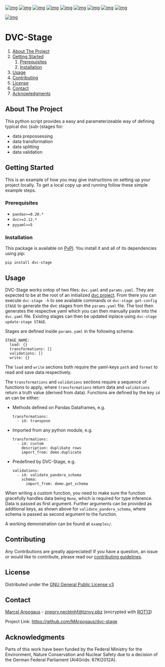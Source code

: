 [![img](https://img.shields.io/github/contributors/MArpogaus/dvc-stage.svg?style=flat-square)](https://github.com/MArpogaus/dvc-stage/graphs/contributors)
[![img](https://img.shields.io/github/forks/MArpogaus/dvc-stage.svg?style=flat-square)](https://github.com/MArpogaus/dvc-stage/network/members)
[![img](https://img.shields.io/github/stars/MArpogaus/dvc-stage.svg?style=flat-square)](https://github.com/MArpogaus/dvc-stage/stargazers)
[![img](https://img.shields.io/github/issues/MArpogaus/dvc-stage.svg?style=flat-square)](https://github.com/MArpogaus/dvc-stage/issues)
[![img](https://img.shields.io/github/license/MArpogaus/dvc-stage.svg?style=flat-square)](https://github.com/MArpogaus/dvc-stage/blob/main/LICENSE)
[![img](https://img.shields.io/github/actions/workflow/status/MArpogaus/dvc-stage/test.yaml.svg?label=test&style=flat-square)](https://github.com/MArpogaus/dvc-stage/actions/workflows/test.yaml)
[![img](https://img.shields.io/github/actions/workflow/status/MArpogaus/dvc-stage/release.yaml.svg?label=release&style=flat-square)](https://github.com/MArpogaus/dvc-stage/actions/workflows/release.yaml)
[![img](https://img.shields.io/badge/pre--commit-enabled-brightgreen.svg?logo=pre-commit&style=flat-square)](https://github.com/MArpogaus/dvc-stage/blob/main/.pre-commit-config.yaml)
[![img](https://img.shields.io/badge/-LinkedIn-black.svg?style=flat-square&logo=linkedin&colorB=555)](https://linkedin.com/in/MArpogaus)

[![img](https://img.shields.io/pypi/v/dvc-stage.svg?style=flat-square)](https://pypi.org/project/dvc-stage)


# DVC-Stage

1.  [About The Project](#org2ce5616)
2.  [Getting Started](#orgd5c9d2a)
    1.  [Prerequisites](#orgb6c61f1)
    2.  [Installation](#org4a4a796)
3.  [Usage](#org7523cf7)
4.  [Contributing](#org06cba36)
5.  [License](#org88720e8)
6.  [Contact](#orgbac8fb8)
7.  [Acknowledgments](#orgd27aafc)


<a id="org2ce5616"></a>

## About The Project

This python script provides a easy and parameterizeable way of defining typical dvc (sub-)stages for:

-   data prepossessing
-   data transformation
-   data splitting
-   data validation


<a id="orgd5c9d2a"></a>

## Getting Started

This is an example of how you may give instructions on setting up your
project locally. To get a local copy up and running follow these simple
example steps.


<a id="orgb6c61f1"></a>

### Prerequisites

-   `pandas>=0.20.*`
-   `dvc>=2.12.*`
-   `pyyaml>=5`


<a id="org4a4a796"></a>

### Installation

This package is available on [PyPI](https://pypi.org/project/dvc-stage/).
You install it and all of its dependencies using pip:

    pip install dvc-stage


<a id="org7523cf7"></a>

## Usage

DVC-Stage works ontop of two files: `dvc.yaml` and `params.yaml`. They
are expected to be at the root of an initialized [dvc
project](https://dvc.org/). From there you can execute `dvc-stage -h` to see available
commands or `dvc-stage get-config STAGE` to generate the dvc stages from
the `params.yaml` file. The tool then generates the respective yaml
which you can then manually paste into the `dvc.yaml` file. Existing
stages can then be updated inplace using `dvc-stage update-stage STAGE`.

Stages are defined inside `params.yaml` in the following schema:

    STAGE_NAME:
      load: {}
      transformations: []
      validations: []
      write: {}

The `load` and `write` sections both require the yaml-keys `path` and
`format` to read and save data respectively.

The `transformations` and `validations` sections require a sequence of
functions to apply, where `transformations` return data and
`validations` return a truth value (derived from data). Functions are
defined by the key `id` an can be either:

-   Methods defined on Pandas Dataframes, e.g.

        transformations:
          - id: transpose

-   Imported from any python module, e.g.

        transformations:
          - id: custom
            description: duplikate rows
            import_from: demo.duplicate

-   Predefined by DVC-Stage, e.g.

        validations:
          - id: validate_pandera_schema
            schema:
              import_from: demo.get_schema

When writing a custom function, you need to make sure the function
gracefully handles data being `None`, which is required for type
inference. Data is passed as first argument. Further arguments can be
provided as additional keys, as shown above for
`validate_pandera_schema`, where schema is passed as second argument to
the function.

A working demonstration can be found at `examples/`.


<a id="org06cba36"></a>

## Contributing

Any Contributions are greatly appreciated! If you have a question, an issue or would like to contribute, please read our [contributing guidelines](CONTRIBUTING.md).


<a id="org88720e8"></a>

## License

Distributed under the [GNU General Public License v3](COPYING)


<a id="orgbac8fb8"></a>

## Contact

[Marcel Arpogaus](https://github.com/MArpogaus/) - [znepry.necbtnhf@tznvy.pbz](mailto:znepry.necbtnhf@tznvy.pbz) (encrypted with [ROT13](<https://rot13.com/>))

Project Link:
<https://github.com/MArpogaus/dvc-stage>


<a id="orgd27aafc"></a>

## Acknowledgments

Parts of this work have been funded by the Federal Ministry for the Environment, Nature Conservation and Nuclear Safety due to a decision of the German Federal Parliament (AI4Grids: 67KI2012A).
